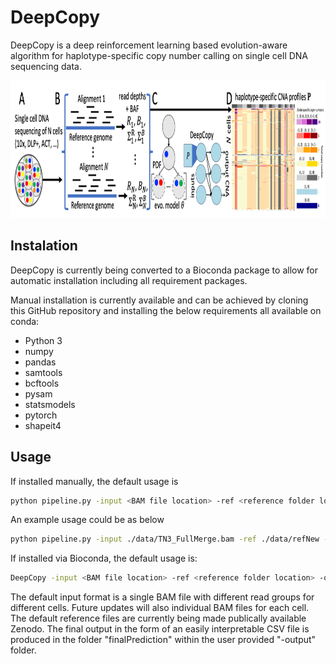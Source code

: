 # DeepCopy
DeepCopy is a deep reinforcement learning based evolution-aware algorithm for haplotype-specific copy number calling on single cell DNA sequencing data. 

<p align="center">
  <img width="1000" height="220" src="./overview.png">
</p>

## Instalation

DeepCopy is currently being converted to a Bioconda package to allow for automatic installation including all requirement packages. 

Manual installation is currently available and can be achieved by cloning this GitHub repository and installing the below requirements all available on conda:
- Python 3
- numpy
- pandas
- samtools
- bcftools
- pysam
- statsmodels
- pytorch
- shapeit4

## Usage

If installed manually, the default usage is 
```bash
python pipeline.py -input <BAM file location> -ref <reference folder location> -output <location to store results> -refGenome <either "hg19" or "hg38">
```
An example usage could be as below
```bash
python pipeline.py -input ./data/TN3_FullMerge.bam -ref ./data/refNew -output ./data/newTN3 -refGenome hg38
```

If installed via Bioconda, the default usage is: 
```bash
DeepCopy -input <BAM file location> -ref <reference folder location> -output <location to store results> -refGenome <either "hg19" or "hg38">
```

The default input format is a single BAM file with different read groups for different cells. Future updates will also individual BAM files for each cell. 
The default reference files are currently being made publically available Zenodo. 
The final output in the form of an easily interpretable CSV file is produced in the folder "finalPrediction" within the user provided "-output" folder. 
